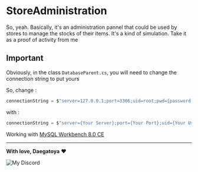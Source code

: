 # StoreAdministration
So, yeah. Basically, it's an administration pannel that could be used by stores to manage the stocks of their items. It's a kind of simulation. Take it as a proof of activity from me

## Important

Obviously, in the class `DatabaseParent.cs`, you will need to change the connection string to put yours

So, change : 

```cs
connectionString = $"server=127.0.0.1;port=3306;uid=root;pwd={password.Replace(" ", "")};database=new db";
```

with : 

```cs
connectionString = $"server={Your Server};port={Your Port};uid={Your Username};pwd={password.Replace(" ", "")};database={Your Database Name}";
```

Working with [MySQL Workbench 8.0 CE](https://www.mysql.com/products/workbench/)

---

**With love, Daegatoya** ❤️
         
<p align="center">

![My Discord](https://discord-readme-badge.vercel.app/api?id=852663698803130389)
</p>
